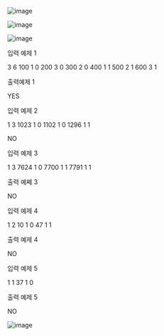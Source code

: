 ![image](https://user-images.githubusercontent.com/74404132/130180281-3fcacd52-0558-42c6-b864-8ec5989b0a37.png)

![image](https://user-images.githubusercontent.com/74404132/130180312-df4bca59-1be1-4daa-a67c-7eb583bc4487.png)


![image](https://user-images.githubusercontent.com/74404132/130180352-9a1c5bba-a91a-4939-92dd-fb3a02f52d05.png)


입력 예제 1

3 6
100 1 0
200 3 0
300 2 0
400 1 1
500 2 1
600 3 1

출력예제 1

YES




입력 예제 2

1 3
1023 1 0
1102 1 0
1296 1 1

NO




입력 예제 3

1 3
7624 1 0
7700 1 1
7791 1 1

출력 예쩨 3

NO



입력 예제 4

1 2
10 1 0
47 1 1

출력 예제 4

NO


입력 예제 5

1 1
37 1 0

출력 예제 5

NO


![image](https://user-images.githubusercontent.com/74404132/130180552-0ef8188a-da35-4b34-99ad-0e1de9f8f7df.png)